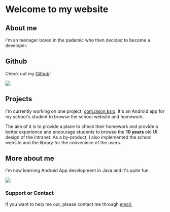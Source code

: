 # Welcome to my website

## About me
I'm an teenager bored in the pademic who then decided to become a developer.

## Github

Check out my [Github](https://github.com/johnfai91)!

[![](https://github-readme-stats.vercel.app/api?username=johnfai91&show_icons=true)](https://github.com/johnfai91)

## Projects

I'm currently working on one project, [com.jason.kslo](https://github.com/johnfai91). It's an Android app for my school's student to browse the school website and homework. 

The aim of it is to provide a place to check their homework and provide a better experience and encourage students to browse the **10 years** old UI design of the intranet. As a by-product, I also implemented the school website and the library for the convenince of the users.

## More about me
I'm now learning Android App development in Java and it's quite fun.

![](https://github-readme-stats.vercel.app/api/top-langs/?username=johnfai91&theme=blue-green)

### Support or Contact
If you want to help me out, please contact me through [email.](mailto:johnfai91@gmail.com)
